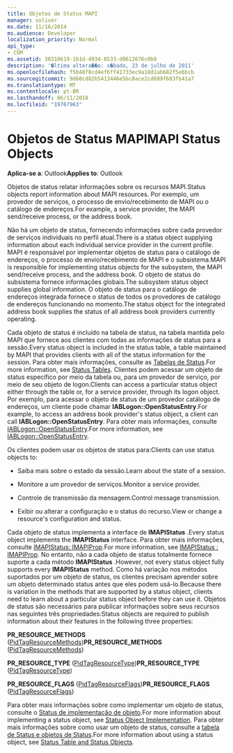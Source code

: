```yaml
---
title: Objetos de Status MAPI
manager: soliver
ms.date: 11/16/2014
ms.audience: Developer
localization_priority: Normal
api_type:
- COM
ms.assetid: 38310619-1b1d-4934-8533-d0612676c0b0
description: '�ltima altera��o: s�bado, 23 de julho de 2011'
ms.openlocfilehash: f5b48f8cd4ef6ff41733ec9a18d1ab682f5e6bcb
ms.sourcegitcommit: 9d60cd82b5413446e5bc8ace2cd689f683fb41a7
ms.translationtype: MT
ms.contentlocale: pt-BR
ms.lasthandoff: 06/11/2018
ms.locfileid: "19767963"
---
```

# <a name="mapi-status-objects"></a><span data-ttu-id="906ee-103">Objetos de Status MAPI</span><span class="sxs-lookup"><span data-stu-id="906ee-103">MAPI Status Objects</span></span>

  
  
<span data-ttu-id="906ee-104">**Aplica-se a**: Outlook</span><span class="sxs-lookup"><span data-stu-id="906ee-104">**Applies to**: Outlook</span></span> 
  
<span data-ttu-id="906ee-105">Objetos de status relatar informações sobre os recursos MAPI.</span><span class="sxs-lookup"><span data-stu-id="906ee-105">Status objects report information about MAPI resources.</span></span> <span data-ttu-id="906ee-106">Por exemplo, um provedor de serviços, o processo de envio/recebimento de MAPI ou o catálogo de endereços.</span><span class="sxs-lookup"><span data-stu-id="906ee-106">For example, a service provider, the MAPI send/receive process, or the address book.</span></span>
  
<span data-ttu-id="906ee-107">Não há um objeto de status, fornecendo informações sobre cada provedor de serviços individuais no perfil atual.</span><span class="sxs-lookup"><span data-stu-id="906ee-107">There is a status object supplying information about each individual service provider in the current profile.</span></span> <span data-ttu-id="906ee-108">MAPI é responsável por implementar objetos de status para o catálogo de endereços, o processo de envio/recebimento de MAPI e o subsistema.</span><span class="sxs-lookup"><span data-stu-id="906ee-108">MAPI is responsible for implementing status objects for the subsystem, the MAPI send/receive process, and the address book.</span></span> <span data-ttu-id="906ee-109">O objeto de status do subsistema fornece informações globais.</span><span class="sxs-lookup"><span data-stu-id="906ee-109">The subsystem status object supplies global information.</span></span> <span data-ttu-id="906ee-110">O objeto de status para o catálogo de endereços integrada fornece o status de todos os provedores de catálogo de endereços funcionando no momento.</span><span class="sxs-lookup"><span data-stu-id="906ee-110">The status object for the integrated address book supplies the status of all address book providers currently operating.</span></span>
  
<span data-ttu-id="906ee-111">Cada objeto de status é incluído na tabela de status, na tabela mantida pelo MAPI que fornece aos clientes com todas as informações de status para a sessão.</span><span class="sxs-lookup"><span data-stu-id="906ee-111">Every status object is included in the status table, a table maintained by MAPI that provides clients with all of the status information for the session.</span></span> <span data-ttu-id="906ee-112">Para obter mais informações, consulte as [Tabelas de Status](status-tables.md).</span><span class="sxs-lookup"><span data-stu-id="906ee-112">For more information, see [Status Tables](status-tables.md).</span></span> <span data-ttu-id="906ee-113">Clientes podem acessar um objeto de status específico por meio da tabela ou, para um provedor de serviço, por meio de seu objeto de logon.</span><span class="sxs-lookup"><span data-stu-id="906ee-113">Clients can access a particular status object either through the table or, for a service provider, through its logon object.</span></span> <span data-ttu-id="906ee-114">Por exemplo, para acessar o objeto de status de um provedor catálogo de endereços, um cliente pode chamar **IABLogon::OpenStatusEntry**.</span><span class="sxs-lookup"><span data-stu-id="906ee-114">For example, to access an address book provider's status object, a client can call **IABLogon::OpenStatusEntry**.</span></span> <span data-ttu-id="906ee-115">Para obter mais informações, consulte [IABLogon::OpenStatusEntry](iablogon-openstatusentry.md).</span><span class="sxs-lookup"><span data-stu-id="906ee-115">For more information, see [IABLogon::OpenStatusEntry](iablogon-openstatusentry.md).</span></span>
  
<span data-ttu-id="906ee-116">Os clientes podem usar os objetos de status para:</span><span class="sxs-lookup"><span data-stu-id="906ee-116">Clients can use status objects to:</span></span>
  
- <span data-ttu-id="906ee-117">Saiba mais sobre o estado da sessão.</span><span class="sxs-lookup"><span data-stu-id="906ee-117">Learn about the state of a session.</span></span>
    
- <span data-ttu-id="906ee-118">Monitore a um provedor de serviços.</span><span class="sxs-lookup"><span data-stu-id="906ee-118">Monitor a service provider.</span></span>
    
- <span data-ttu-id="906ee-119">Controle de transmissão da mensagem.</span><span class="sxs-lookup"><span data-stu-id="906ee-119">Control message transmission.</span></span>
    
- <span data-ttu-id="906ee-120">Exibir ou alterar a configuração e o status do recurso.</span><span class="sxs-lookup"><span data-stu-id="906ee-120">View or change a resource's configuration and status.</span></span>
    
<span data-ttu-id="906ee-121">Cada objeto de status implementa a interface de **IMAPIStatus** .</span><span class="sxs-lookup"><span data-stu-id="906ee-121">Every status object implements the **IMAPIStatus** interface.</span></span> <span data-ttu-id="906ee-122">Para obter mais informações, consulte [IMAPIStatus: IMAPIProp](imapistatusimapiprop.md).</span><span class="sxs-lookup"><span data-stu-id="906ee-122">For more information, see [IMAPIStatus : IMAPIProp](imapistatusimapiprop.md).</span></span> <span data-ttu-id="906ee-123">No entanto, não a cada objeto de status totalmente fornece suporte a cada método **IMAPIStatus** .</span><span class="sxs-lookup"><span data-stu-id="906ee-123">However, not every status object fully supports every **IMAPIStatus** method.</span></span> <span data-ttu-id="906ee-124">Como há variação nos métodos suportados por um objeto de status, os clientes precisam aprender sobre um objeto determinado status antes que eles podem usá-lo.</span><span class="sxs-lookup"><span data-stu-id="906ee-124">Because there is variation in the methods that are supported by a status object, clients need to learn about a particular status object before they can use it.</span></span> <span data-ttu-id="906ee-125">Objetos de status são necessários para publicar informações sobre seus recursos nas seguintes três propriedades:</span><span class="sxs-lookup"><span data-stu-id="906ee-125">Status objects are required to publish information about their features in the following three properties:</span></span> 
  
 <span data-ttu-id="906ee-126">**PR_RESOURCE_METHODS** ([PidTagResourceMethods](pidtagresourcemethods-canonical-property.md))</span><span class="sxs-lookup"><span data-stu-id="906ee-126">**PR_RESOURCE_METHODS** ([PidTagResourceMethods](pidtagresourcemethods-canonical-property.md))</span></span> 
  
 <span data-ttu-id="906ee-127">**PR_RESOURCE_TYPE** ([PidTagResourceType](pidtagresourcetype-canonical-property.md))</span><span class="sxs-lookup"><span data-stu-id="906ee-127">**PR_RESOURCE_TYPE** ([PidTagResourceType](pidtagresourcetype-canonical-property.md))</span></span> 
  
 <span data-ttu-id="906ee-128">**PR_RESOURCE_FLAGS** ([PidTagResourceFlags](pidtagresourceflags-canonical-property.md))</span><span class="sxs-lookup"><span data-stu-id="906ee-128">**PR_RESOURCE_FLAGS** ([PidTagResourceFlags](pidtagresourceflags-canonical-property.md))</span></span> 
  
<span data-ttu-id="906ee-129">Para obter mais informações sobre como implementar um objeto de status, consulte o [Status de implementação de objeto](status-object-implementation.md).</span><span class="sxs-lookup"><span data-stu-id="906ee-129">For more information about implementing a status object, see [Status Object Implementation](status-object-implementation.md).</span></span> <span data-ttu-id="906ee-130">Para obter mais informações sobre como usar um objeto de status, consulte a [tabela de Status e objetos de Status](status-table-and-status-objects.md).</span><span class="sxs-lookup"><span data-stu-id="906ee-130">For more information about using a status object, see [Status Table and Status Objects](status-table-and-status-objects.md).</span></span>
  

